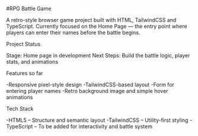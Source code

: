 #RPG Battle Game

A retro-style browser game project built with HTML, TailwindCSS and TypeScript.
Currently focused on the Home Page — the entry point where players can enter their names before the battle begins.

Project Status

Stage: Home page in development
Next Steps: Build the battle logic, player stats, and animations

Features so far

-Responsive pixel-style design
-TailwindCSS-based layout
-Form for entering player names
-Retro background image and simple hover animations

Tech Stack

-HTML5 – Structure and semantic layout
-TailwindCSS – Utility-first styling
-TypeScript – To be added for interactivity and battle system
